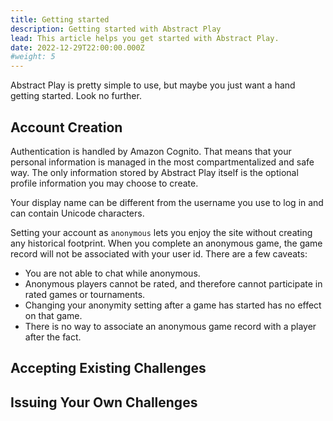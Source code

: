 ```yaml
---
title: Getting started
description: Getting started with Abstract Play
lead: This article helps you get started with Abstract Play.
date: 2022-12-29T22:00:00.000Z
#weight: 5
---
```


Abstract Play is pretty simple to use, but maybe you just want a hand getting started. Look no further.

<!--more-->

## Account Creation

Authentication is handled by Amazon Cognito. That means that your personal information is managed in the most compartmentalized and safe way. The only information stored by Abstract Play itself is the optional profile information you may choose to create.

Your display name can be different from the username you use to log in and can contain Unicode characters.

Setting your account as `anonymous` lets you enjoy the site without creating any historical footprint. When you complete an anonymous game, the game record will not be associated with your user id. There are a few caveats:

* You are not able to chat while anonymous.
* Anonymous players cannot be rated, and therefore cannot participate in rated games or tournaments.
* Changing your anonymity setting after a game has started has no effect on that game.
* There is no way to associate an anonymous game record with a player after the fact.

## Accepting Existing Challenges

## Issuing Your Own Challenges
